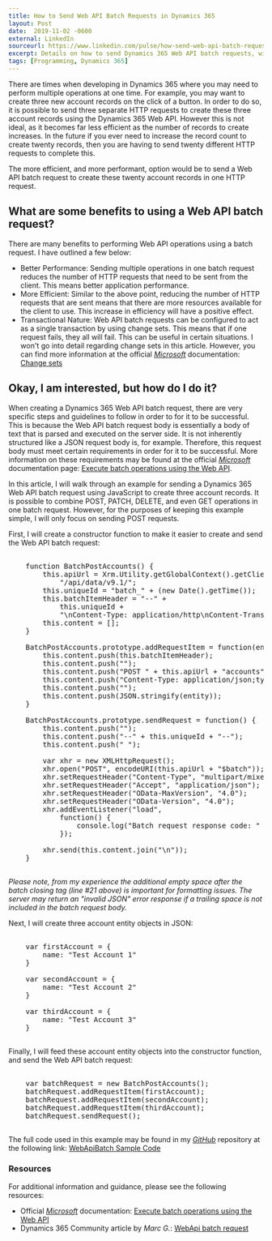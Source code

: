 ```yaml
---
title: How to Send Web API Batch Requests in Dynamics 365
layout: Post
date:  2019-11-02 -0600
external: LinkedIn
sourceurl: https://www.linkedin.com/pulse/how-send-web-api-batch-requests-dynamics-365-mccollum/
excerpt: Details on how to send Dynamics 365 Web API batch requests, with examples and sample code.
tags: [Programming, Dynamics 365]
---
```


There are times when developing in Dynamics 365 where you may need to perform multiple operations at one time. For example, you may want to create three new account records on the click of a button. In order to do so, it is possible to send three separate HTTP requests to create these three account records using the Dynamics 365 Web API. However this is not ideal, as it becomes far less efficient as the number of records to create increases. In the future if you ever need to increase the record count to create twenty records, then you are having to send twenty different HTTP requests to complete this. 

The more efficient, and more performant, option would be to send a Web API batch request to create these twenty account records in one HTTP request.

## What are some benefits to using a Web API batch request?

There are many benefits to performing Web API operations using a batch request. I have outlined a few below:
- Better Performance: Sending multiple operations in one batch request reduces the number of HTTP requests that need to be sent from the client. This means better application performance. 
- More Efficient: Similar to the above point, reducing the number of HTTP requests that are sent means that there are more resources available for the client to use. This increase in efficiency will have a positive effect.
- Transactional Nature: Web API batch requests can be configured to act as a single transaction by using change sets. This means that if one request fails, they all will fail. This can be useful in certain situations. I won't go into detail regarding change sets in this article. However, you can find more information at the official *[Microsoft](https://microsoft.com/us/en/)* documentation: [Change sets](https://docs.microsoft.com/en-us/powerapps/developer/common-data-service/webapi/execute-batch-operations-using-web-api#change-sets)

## Okay, I am interested, but how do I do it?

When creating a Dynamics 365 Web API batch request, there are very specific steps and guidelines to follow in order to for it to be successful. This is because the Web API batch request body is essentially a body of text that is parsed and executed on the server side. It is not inherently structured like a JSON request body is, for example. Therefore, this request body must meet certain requirements in order for it to be successful. More information on these requirements may be found at the official *[Microsoft](https://microsoft.com/us/en/)* documentation page: [Execute batch operations using the Web API](https://docs.microsoft.com/en-us/powerapps/developer/common-data-service/webapi/execute-batch-operations-using-web-api).

In this article, I will walk through an example for sending a Dynamics 365 Web API batch request using JavaScript to create three account records. It is possible to combine POST, PATCH, DELETE, and even GET operations in one batch request. However, for the purposes of keeping this example simple, I will only focus on sending POST requests.

First, I will create a constructor function to make it easier to create and send the Web API batch request:

<pre class="w3-light-grey w3-round-large" style="overflow: auto;">

    function BatchPostAccounts() { 
        this.apiUrl = Xrm.Utility.getGlobalContext().getClientUrl() + 
            "/api/data/v9.1/"; 
        this.uniqueId = "batch_" + (new Date().getTime()); 
        this.batchItemHeader = "--" +  
            this.uniqueId +  
            "\nContent-Type: application/http\nContent-Transfer-Encoding:binary"; 
        this.content = []; 
    } 
     
    BatchPostAccounts.prototype.addRequestItem = function(entity) { 
        this.content.push(this.batchItemHeader); 
        this.content.push(""); 
        this.content.push("POST " + this.apiUrl + "accounts" + " HTTP/1.1"); 
        this.content.push("Content-Type: application/json;type=entry"); 
        this.content.push(""); 
        this.content.push(JSON.stringify(entity)); 
    } 
     
    BatchPostAccounts.prototype.sendRequest = function() { 
        this.content.push(""); 
        this.content.push("--" + this.uniqueId + "--"); 
        this.content.push(" "); 
     
        var xhr = new XMLHttpRequest(); 
        xhr.open("POST", encodeURI(this.apiUrl + "$batch")); 
        xhr.setRequestHeader("Content-Type", "multipart/mixed;boundary=" + this.uniqueId); 
        xhr.setRequestHeader("Accept", "application/json"); 
        xhr.setRequestHeader("OData-MaxVersion", "4.0"); 
        xhr.setRequestHeader("OData-Version", "4.0"); 
        xhr.addEventListener("load",  
            function() {  
                console.log("Batch request response code: " + xhr.status);  
            }); 
     
        xhr.send(this.content.join("\n")); 
    }

</pre>

*Please note, from my experience the additional empty space after the batch closing tag (line #21 above) is important for formatting issues. The server may return an "invalid JSON" error response if a trailing space is not included in the batch request body.*

Next, I will create three account entity objects in JSON:

<pre class="w3-light-grey w3-round-large" style="overflow: auto;">

    var firstAccount = { 
        name: "Test Account 1" 
    } 
     
    var secondAccount = { 
        name: "Test Account 2" 
    } 
     
    var thirdAccount = { 
        name: "Test Account 3" 
    }

</pre>

Finally, I will feed these account entity objects into the constructor function, and send the Web API batch request:

<pre class="w3-light-grey w3-round-large" style="overflow: auto;">

    var batchRequest = new BatchPostAccounts(); 
    batchRequest.addRequestItem(firstAccount); 
    batchRequest.addRequestItem(secondAccount); 
    batchRequest.addRequestItem(thirdAccount); 
    batchRequest.sendRequest(); 

</pre>

The full code used in this example may be found in my *[GitHub](https://github.com/)* repository at the following link: [WebApiBatch Sample Code](https://github.com/frederickm13/code-samples/tree/master/Dynamics365/WebApiBatch)

### Resources
For additional information and guidance, please see the following resources:
- Official *[Microsoft](https://microsoft.com/us/en/)* documentation: [Execute batch operations using the Web API](https://docs.microsoft.com/en-us/powerapps/developer/common-data-service/webapi/execute-batch-operations-using-web-api)
- Dynamics 365 Community article by *Marc G.*: [WebApi batch request](https://community.dynamics.com/365/b/dynamics365blognl/posts/webapi-batch-request)